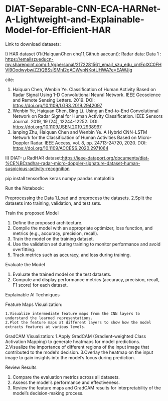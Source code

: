 # DIAT-Separable-CNN-ECA-HARNet-A-Lightweight-and-Explainable-Model-for-Efficient-HAR

Link to download datasets:

I) HAR dataset 01:(HaiquanChen
chq11;Github aacount): Radar data: Data 1 : https://emailszueducn-my.sharepoint.com/:f:/g/personal/2172281561_email_szu_edu_cn/EpIXC0FHVI9OodwybwiZZtQBSslSMhI2gACWvpNKptUHWA?e=EAWJjg

cite:
  1) Haiquan Chen, Wenbin Ye. Classification of Human Activity Based on Radar Signal Using 1-D Convolutional Neural Network. IEEE Geoscience and Remote Sensing Letters. 2019. DOI: https://doi.org/10.1109/LGRS.2019.2942097
  2) Wenbin Ye, Haiquan Chen, Bing Li. Using an End-to-End Convolutional Network on Radar Signal for Human Activity Classification. IEEE Sensors Journal. 2019, 19 (24), 12244-12252. DOI: https://doi.org/10.1109/JSEN.2019.2938997
  3) ianping Zhu, Haiquan Chen and Wenbin Ye. A Hybrid CNN–LSTM Network for the Classification of Human Activities Based on Micro-Doppler Radar. IEEE Access, vol. 8, pp. 24713-24720, 2020. DOI: https://doi.org/10.1109/ACCESS.2020.2971064

II) DIAT- μ RadHAR dataset:https://ieee-dataport.org/documents/diat-%CE%BCradhar-radar-micro-doppler-signature-dataset-human-suspicious-activity-recognition

pip install tensorflow keras numpy pandas matplotlib

Run the Notebook:

Preprocessing the Data
  1.Load and preprocess the datasets.
  2.Split the datasets into training, validation, and test sets.
  
Train the proposed Model
1. Define the proposed architecture.
2. Compile the model with an appropriate optimizer, loss function, and metrics (e.g., accuracy, precision, recall).
3. Train the model on the training dataset.
4. Use the validation set during training to monitor performance and avoid overfitting.
5. Track metrics such as accuracy, and loss during training.
   
Evaluate the Model
 1. Evaluate the trained model on the test datasets.
 2. Compute and display performance metrics (accuracy, precision, recall, F1 score) for each dataset.
 
Explainable AI Techniques

  Feature Maps Visualization:
  
    1.Visualize intermediate feature maps from the CNN layers to understand the learned representations.
    2.Plot the feature maps at different layers to show how the model extracts features at various levels.
  GradCAM Visualization:
    1.Apply GradCAM (Gradient-weighted Class Activation Mapping) to generate heatmaps for model predictions.
    2.Visualize the importance of different regions of the input image that contributed to the model’s decision.
    3.Overlay the heatmap on the input image to gain insights into the model’s focus during prediction. 

Review Results

 1. Compare the evaluation metrics across all datasets.
 2. Assess the model’s performance and effectiveness.
 3. Review the feature maps and GradCAM results for interpretability of the model’s decision-making process.    
